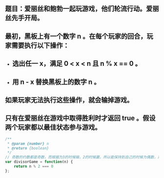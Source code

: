 ## 题目：爱丽丝和鲍勃一起玩游戏，他们轮流行动。爱丽丝先手开局。

## 最初，黑板上有一个数字 n 。在每个玩家的回合，玩家需要执行以下操作：

- ## 选出任一 x，满足 0 < x < n 且 n % x == 0 。
- ## 用 n - x 替换黑板上的数字 n 。
## 如果玩家无法执行这些操作，就会输掉游戏。

## 只有在爱丽丝在游戏中取得胜利时才返回 true 。假设两个玩家都以最佳状态参与游戏。

```js
/**
 * @param {number} n
 * @return {boolean}
 */
// 奇数的约数都是奇数，而根据为3的时候输，2的时候赢，所以能保持到自己的时候为偶数，对方为奇数，最后会转化为2，3谁赢的问题，就是偶数赢
var divisorGame = function(n) {
    return n % 2 === 0
};
```
